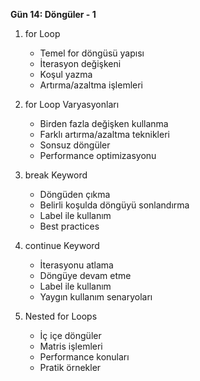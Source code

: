 **Gün 14: Döngüler - 1**

1. for Loop
    
    - Temel for döngüsü yapısı
    - İterasyon değişkeni
    - Koşul yazma
    - Artırma/azaltma işlemleri
2. for Loop Varyasyonları
    
    - Birden fazla değişken kullanma
    - Farklı artırma/azaltma teknikleri
    - Sonsuz döngüler
    - Performance optimizasyonu
3. break Keyword
    
    - Döngüden çıkma
    - Belirli koşulda döngüyü sonlandırma
    - Label ile kullanım
    - Best practices
4. continue Keyword
    
    - İterasyonu atlama
    - Döngüye devam etme
    - Label ile kullanım
    - Yaygın kullanım senaryoları
5. Nested for Loops
    
    - İç içe döngüler
    - Matris işlemleri
    - Performance konuları
    - Pratik örnekler

